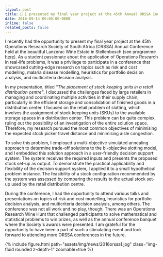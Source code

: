 ```yaml
---
layout: post
title: 🎤 I presented my final year project at the 45th Annual ORSSA Conference in Stellenbosch
date: 2016-09-14 00:00:00-0000
inline: false
related_posts: false
---
```


I recently had the opportunity to present my final year project at the 45th Operations Research Society of South Africa (ORSSA) Annual Conference held at the beautiful Lanzerac Wine Estate in Stellenbosch (see programme [here](https://www.orssa.org.za/_files/ugd/568002_12362917897941f08647b3cebdf0b61e.pdf)). As a student passionate about the application of Operations Research in real-life problems, it was a privilege to participate in a conference that showcased cutting-edge research on topics such as risk and cost modelling, malaria disease modelling, heuristics for portfolio decision analysis, and multicriteria decision analysis.

In my presentation, titled *"The placement of stock keeping units in a retail distribution centre"*, I discussed the challenges faced by large retailers in managing and coordinating multiple activities in their supply chain, particularly in the efficient storage and consolidation of finished goods in a distribution center. I focused on the retail problem of slotting, which involves the assignment of stock keeping units (SKUs) to the available storage spaces in a distribution center. This problem can be quite complex, ruling out the possibility of an investigation of the entire solution space. Therefore, my research pursued the most common objectives of minimising the expected stock picker travel distance and minimising aisle congestion.

To solve this problem, I employed a multi-objective simulated annealing approach to determine trade-off solutions to the bi-objective slotting model, and I embedded this solution approach in a user-friendly decision support system. The system receives the required inputs and presents the proposed stock set-up as output. To demonstrate the practical applicability and flexibility of the decision support system, I applied it to a small hypothetical problem instance. The feasibility of a stock configuration recommended by the system was assessed by comparing the results to the actual stock set-up used by the retail distribution centre.

During the conference, I had the opportunity to attend various talks and presentations on topics of risk and cost modelling, heuristics for portfolio decision analysis, and multicriteria decision analysis, among others. The conference was not all work and no play, though. There was an Operations Research Wine Hunt that challenged participants to solve mathematical and statistical problems to win prizes, as well as the annual conference banquet where the Society's awards were presented. I am grateful for the opportunity to have been a part of such a stimulating event and look forward to attending more ORSSA conferences in the future.

{% include figure.html path="assets/img/news/2016orssa1.jpg" class="img-fluid rounded z-depth-1" zoomable=true %}
